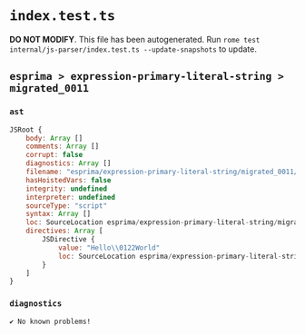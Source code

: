 # `index.test.ts`

**DO NOT MODIFY**. This file has been autogenerated. Run `rome test internal/js-parser/index.test.ts --update-snapshots` to update.

## `esprima > expression-primary-literal-string > migrated_0011`

### `ast`

```javascript
JSRoot {
	body: Array []
	comments: Array []
	corrupt: false
	diagnostics: Array []
	filename: "esprima/expression-primary-literal-string/migrated_0011/input.js"
	hasHoistedVars: false
	integrity: undefined
	interpreter: undefined
	sourceType: "script"
	syntax: Array []
	loc: SourceLocation esprima/expression-primary-literal-string/migrated_0011/input.js 1:0-1:17
	directives: Array [
		JSDirective {
			value: "Hello\\0122World"
			loc: SourceLocation esprima/expression-primary-literal-string/migrated_0011/input.js 1:0-1:17
		}
	]
}
```

### `diagnostics`

```
✔ No known problems!

```
